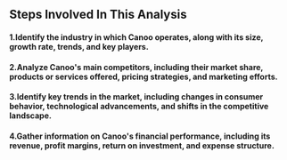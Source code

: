 ## Steps Involved In This Analysis

#### 1.Identify the industry in which Canoo operates, along with its size, growth rate, trends, and key players.

#### 2.Analyze Canoo's main competitors, including their market share, products or services offered, pricing strategies, and marketing efforts.

#### 3.Identify key trends in the market, including changes in consumer behavior, technological advancements, and shifts in the competitive landscape.

#### 4.Gather information on Canoo's financial performance, including its revenue, profit margins, return on investment, and expense structure.
